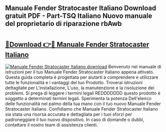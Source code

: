 ## Manuale Fender Stratocaster Italiano Download gratuit PDF - Part-TSQ Italiano Nuovo manuale del proprietario di riparazione rbAwb

# <h2><a href="http://dfdh1hs.blite.top/?on=Manuale+Fender+Stratocaster+Italiano">🔗Download 👉🔴 Manuale Fender Stratocaster Italiano</a></h2>

[![Manuale Fender Stratocaster Italiano download](https://i.imgur.com/lujVjoI.png)](http://dfdh1hs.blite.top/?on=Manuale+Fender+Stratocaster+Italiano)
Benvenuto nel manuale di istruzioni per il tuo Manuale Fender Stratocaster Italiano appena attivato. Questa guida completa è progettata per aiutarti a comprendere e utilizzare tutte le funzionalità e i vantaggi del tuo Prodotto. Troverai istruzioni dettagliate per L'installazione, L'uso, la manutenzione e la risoluzione dei problemi. Si prega di leggere i termini legali REDDDDDDD questo prodotto è soggetto a determinati termini legali. Sperimenta la potenza Dell'elenco delle funzionalità nel palmo della tua mano con il tuo nuovo Manuale Fender Stratocaster Italiano. Confidiamo che Manuale Fender Stratocaster Italiano sia stata una risorsa accurata e dettagliata per i tuoi sforzi per padroneggiare il tuo nuovo dispositivo. In caso di domande o dubbi, contattare il nostro team di assistenza clienti.
